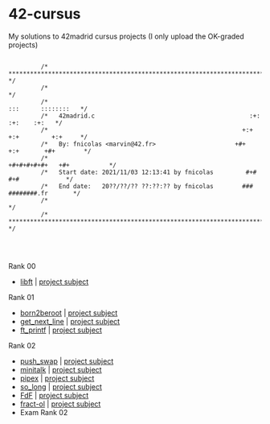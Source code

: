 # 42-cursus
My solutions to 42madrid cursus projects (I only upload the OK-graded projects)


```

         /* **************************************************************************** */
         /*                                                                              */
         /*                                                          :::      ::::::::   */
         /*   42madrid.c                                           :+:      :+:    :+:   */
         /*                                                      +:+ +:+         +:+     */
         /*   By: fnicolas <marvin@42.fr>                      +#+  +:+       +#+        */
         /*                                                  +#+#+#+#+#+   +#+           */
         /*   Start date: 2021/11/03 12:13:41 by fnicolas         #+#    #+#             */
         /*   End date:   20??/??/?? ??:??:?? by fnicolas        ###   ########.fr       */
         /*                                                                              */
         /* **************************************************************************** */
                 
```
<!--
<p align="center"> <a href="https://profile.intra.42.fr/users/fnicolas">
  <img src="https://user-images.githubusercontent.com/15001687/138192396-de6f5266-6dea-47dc-ae42-e3254b8da709.jpg" alt="fnicolas xp" width="539.5px" height="66.5px">
</a></p>
-->

<br>

Rank 00
* [libft](https://github.com/fenshan/42-cursus/tree/main/00%20libft) | [project subject](https://github.com/fenshan/42-cursus/blob/main/00%20libft/libft.pdf)

Rank 01
* [born2beroot](https://github.com/fenshan/42-cursus/tree/main/01%20born2beroot) | [project subject](https://github.com/fenshan/42-cursus/blob/main/01%20born2beroot/born2beroot.pdf)
* [get_next_line](https://github.com/fenshan/42-cursus/tree/main/01%20get_next_line) | [project subject](https://github.com/fenshan/42-cursus/blob/main/01%20get_next_line/get_next_line.pdf)
* [ft_printf](https://github.com/fenshan/42-cursus/tree/main/01%20ft_printf) | [project subject](https://github.com/fenshan/42-cursus/blob/main/01%20ft_printf/ft_printf.pdf)

Rank 02
* [push_swap](https://github.com/fenshan/42-cursus/tree/main/02%20push_swap) | [project subject](https://github.com/fenshan/42-cursus/blob/main/02%20push_swap/push_swap.pdf)
* [minitalk](https://github.com/fenshan/42-cursus/tree/main/02%20minitalk) | [project subject](https://github.com/fenshan/42-cursus/blob/main/02%20minitalk/minitalk.pdf)
* [pipex](https://github.com/fenshan/42-cursus/tree/main/02%20pipex) | [project subject](https://github.com/fenshan/42-cursus/blob/main/02%20pipex/pipex.pdf)
* [so_long](https://github.com/fenshan/42-cursus/tree/main/02%20so_long) | [project subject](https://github.com/fenshan/42-cursus/blob/main/02%20so_long/so_long.pdf)
* [FdF](https://github.com/fenshan/42-cursus/tree/main/02%20FdF) | [project subject](https://github.com/fenshan/42-cursus/blob/main/02%20FdF/FdF.pdf)
* [fract-ol](https://github.com/fenshan/42-cursus/tree/main/02%20fract-ol) | [project subject](https://github.com/fenshan/42-cursus/blob/main/02%20fract-ol/fract-ol.pdf)
* Exam Rank 02

